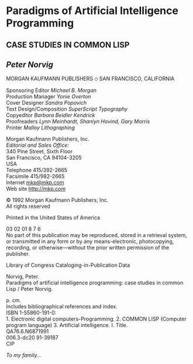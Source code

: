

# Paradigms of Artificial Intelligence Programming
## CASE STUDIES IN COMMON LISP
## *Peter Norvig*

<span align="center">MORGAN KAUFMANN PUBLISHERS ⬦ SAN FRANCISCO, CALIFORNIA</span>

Sponsoring Editor *Michael B. Morgan* \
Production Manager *Yonie Overton* \
Cover Designer *Sandra Popovich* \
Text Design/Composition *SuperScript Typography* \
Copyeditor *Barbara Beidler Kendrick* \
Proofreaders *Lynn Meinhardt, Shanlyn Hovind, Gary Morris* \
Printer *Malloy Lithographing*

Morgan Kaufmann Publishers, Inc. \
*Editorial and Sales Office:* \
340 Pine Street, Sixth Floor \
San Francisco, CA 94104-3205 \
USA \
Telephone 415/392-2665 \
Facsimile 415/982-2665 \
Internet mkp@mkp.com \
Web site http://mkp.com

© 1992 Morgan Kaufmann Publishers, Inc. \
All rights reserved

Printed in the United States of America

03 02 01 8 7 6 \
No part of this publication may be reproduced, stored in a retrieval system, or transmitted in any form or by any means-electronic, photocopying, recording, or otherwise—without the prior written permission of the publisher.

Library of Congress Cataloging-in-Publication Data

Norvig, Peter. \
Paradigms of artificial intelligence programming: case studies in common Lisp / Peter Norvig.

p. cm. \
Includes bibliographical references and index. \
ISBN 1-55860-191-0: \
1\. Electronic digital computers-Programming. 2. COMMON LISP
(Computer program language) 3. Artificial intelligence. I. Title. \
QA76.6.N6871991 \
006.3-dc20 91-39187 \
CIP

*To my family...*

